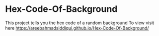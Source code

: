 # Hex-Code-Of-Background
This project tells you the hex code of a random background
To view visit here https://areebahmadsiddiqui.github.io/Hex-Code-Of-Background/
